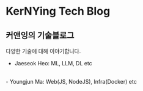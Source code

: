 # KerNYing Tech Blog
## 커앤잉의 기술블로그

다양한 기술에 대해 이야기합니다. <br>

- Jaeseok Heo: ML, LLM, DL etc
<br>
- Youngjun Ma: Web(JS, NodeJS), Infra(Docker) etc
